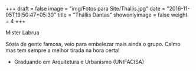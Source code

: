 +++
draft = false
image = "img/Fotos para Site/Thallis.jpg"
date = "2016-11-05T19:50:47+05:30"
title = "Thállis Dantas"
showonlyimage = false
weight = 4
+++


<!--more-->
Mister Labrua

Sósia de gente famosa, veio para embelezar mais ainda o grupo. Calmo mas tem sempre a melhor tirada na hora certa!

* Graduando em Arquitetura e Urbanismo (UNIFACISA)
